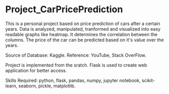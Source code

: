 # Project_CarPricePrediction

This is a personal project based on price prediction of cars after a certain years.
Data is analyzed, manipulated, tranformed and visualized into easy readable graphs like heatmap.
It determines the correlation between the columns.
The price of the car can be predicted based on it's value over the years.

Source of Database: Kaggle.
Reference: YouTube, Stack OverFlow.

Project is implemented from the sratch.
Flask is used to create web application for better access.

Skills Required: python, flask, pandas, numpy, jupyter notebook, scikit-learn, seaborn, pickle, matplotlib.
